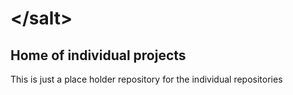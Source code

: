 # &lt;/salt&gt;

## Home of individual projects

This is just a place holder repository for the individual repositories


